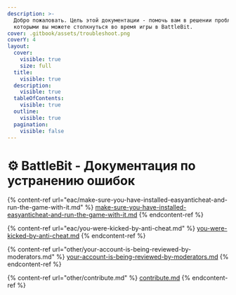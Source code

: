 ```yaml
---
description: >-
  Добро пожаловать. Цель этой документации - помочь вам в решении проблем, с
  которыми вы можете столкнуться во время игры в BattleBit.
cover: .gitbook/assets/troubleshoot.png
coverY: 4
layout:
  cover:
    visible: true
    size: full
  title:
    visible: true
  description:
    visible: true
  tableOfContents:
    visible: true
  outline:
    visible: true
  pagination:
    visible: false
---
```


# ⚙ BattleBit - Документация по устранению ошибок

{% content-ref url="eac/make-sure-you-have-installed-easyanticheat-and-run-the-game-with-it.md" %}
[make-sure-you-have-installed-easyanticheat-and-run-the-game-with-it.md](eac/make-sure-you-have-installed-easyanticheat-and-run-the-game-with-it.md)
{% endcontent-ref %}

{% content-ref url="eac/you-were-kicked-by-anti-cheat.md" %}
[you-were-kicked-by-anti-cheat.md](eac/you-were-kicked-by-anti-cheat.md)
{% endcontent-ref %}

{% content-ref url="other/your-account-is-being-reviewed-by-moderators.md" %}
[your-account-is-being-reviewed-by-moderators.md](other/your-account-is-being-reviewed-by-moderators.md)
{% endcontent-ref %}

{% content-ref url="other/contribute.md" %}
[contribute.md](other/contribute.md)
{% endcontent-ref %}
